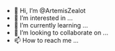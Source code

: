 - 👋 Hi, I’m @ArtemisZealot
- 👀 I’m interested in ...
- 🌱 I’m currently learning ...
- 💞️ I’m looking to collaborate on ...
- 📫 How to reach me ...

<!---
ArtemisZealot/ArtemisZealot is a ✨ special ✨ repository because its `README.md` (this file) appears on your GitHub profile.
You can click the Preview link to take a look at your changes.
--->
